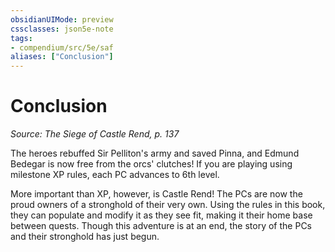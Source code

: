 ```yaml
---
obsidianUIMode: preview
cssclasses: json5e-note
tags:
- compendium/src/5e/saf
aliases: ["Conclusion"]
---
```

# Conclusion
*Source: The Siege of Castle Rend, p. 137* 

The heroes rebuffed Sir Pelliton's army and saved Pinna, and Edmund Bedegar is now free from the orcs' clutches! If you are playing using milestone XP rules, each PC advances to 6th level.

More important than XP, however, is Castle Rend! The PCs are now the proud owners of a stronghold of their very own. Using the rules in this book, they can populate and modify it as they see fit, making it their home base between quests. Though this adventure is at an end, the story of the PCs and their stronghold has just begun.